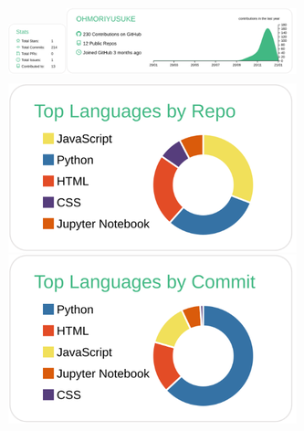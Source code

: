 <img src="https://raw.githubusercontent.com/OHMORIYUSUKE/OHMORIYUSUKE/main/profile-summary-card-output/vue/3-stats.svg" width="20%"><img src="https://raw.githubusercontent.com/OHMORIYUSUKE/OHMORIYUSUKE/main/profile-summary-card-output/vue/0-profile-details.svg" width="80%">

[![](https://raw.githubusercontent.com/OHMORIYUSUKE/OHMORIYUSUKE/main/profile-summary-card-output/vue/1-repos-per-language.svg)](https://github.com/vn7n24fzkq/github-profile-summary-cards)[![](https://raw.githubusercontent.com/OHMORIYUSUKE/OHMORIYUSUKE/main/profile-summary-card-output/vue/2-most-commit-language.svg)](https://github.com/vn7n24fzkq/github-profile-summary-cards)
